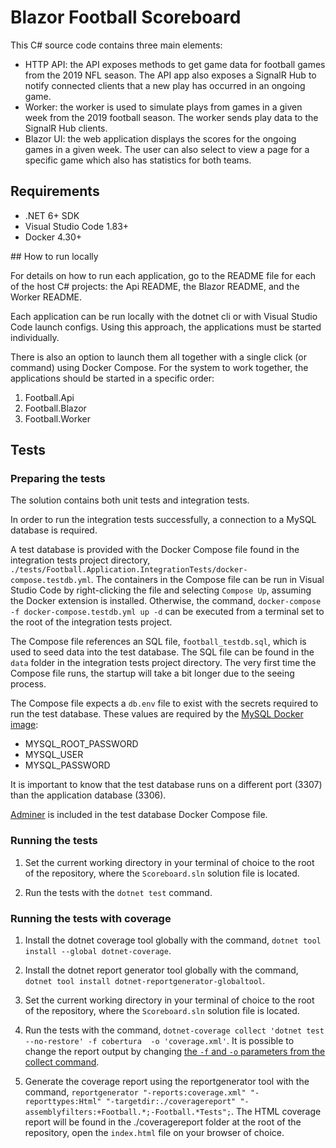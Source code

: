 # Blazor Football Scoreboard

This C# source code contains three main elements:
- HTTP API: the API exposes methods to get game data for football games from the 2019 NFL season. The API app also exposes a SignalR Hub to notify connected clients that a new play has occurred in an ongoing game.
- Worker: the worker is used to simulate plays from games in a given week from the 2019 football season. The worker sends play data to the SignalR Hub clients.
- Blazor UI: the web application displays the scores for the ongoing games in a given week. The user can also select to view a page for a specific game which also has statistics for both teams.

## Requirements

- .NET 6+ SDK
- Visual Studio Code 1.83+
- Docker 4.30+

## How to run locally

For details on how to run each application, go to the README file for each of the host C# projects: the Api README, the Blazor README, and the Worker README.

Each application can be run locally with the dotnet cli or with Visual Studio Code launch configs. Using this approach, the applications must be started individually.

There is also an option to launch them all together with a single click (or command) using Docker Compose.
For the system to work together, the applications should be started in a specific order:
1. Football.Api
2. Football.Blazor
3. Football.Worker

## Tests

### Preparing the tests

The solution contains both unit tests and integration tests.

In order to run the integration tests successfully, a connection to a MySQL database is required.

A test database is provided with the Docker Compose file found in the integration tests project directory, `./tests/Football.Application.IntegrationTests/docker-compose.testdb.yml`. The containers in the Compose file can be run in Visual Studio Code by right-clicking the file and selecting `Compose Up`, assuming the Docker extension is installed. Otherwise, the command, `docker-compose -f docker-compose.testdb.yml up -d` can be executed from a terminal set to the root of the integration tests project.

The Compose file references an SQL file, `football_testdb.sql`, which is used to seed data into the test database. The SQL file can be found in the `data` folder in the integration tests project directory. The very first time the Compose file runs, the startup will take a bit longer due to the seeing process.

The Compose file expects a `db.env` file to exist with the secrets required to run the test database. These values are required by the [MySQL Docker image](https://hub.docker.com/_/mysql/):
- MYSQL_ROOT_PASSWORD
- MYSQL_USER
- MYSQL_PASSWORD

It is important to know that the test database runs on a different port (3307) than the application database (3306).

[Adminer](https://www.adminer.org/) is included in the test database Docker Compose file.

### Running the tests

1. Set the current working directory in your terminal of choice to the root of the repository, where the `Scoreboard.sln` solution file is located.

2. Run the tests with the `dotnet test` command.

### Running the tests with coverage

1. Install the dotnet coverage tool globally with the command, `dotnet tool install --global dotnet-coverage`.

2. Install the dotnet report generator tool globally with the command, `dotnet tool install dotnet-reportgenerator-globaltool`.

3. Set the current working directory in your terminal of choice to the root of the repository, where the `Scoreboard.sln` solution file is located.

4. Run the tests with the command, `dotnet-coverage collect 'dotnet test --no-restore' -f cobertura  -o 'coverage.xml'`. It is possible to change the report output by changing [the `-f` and `-o` parameters from the collect command](https://learn.microsoft.com/en-us/dotnet/core/additional-tools/dotnet-coverage#dotnet-coverage-collect).

5. Generate the coverage report using the reportgenerator tool with the command, `reportgenerator "-reports:coverage.xml" "-reporttypes:Html" "-targetdir:./coveragereport" "-assemblyfilters:+Football.*;-Football.*Tests";`. The HTML coverage report will be found in the ./coveragereport folder at the root of the repository, open the `index.html` file on your browser of choice.
